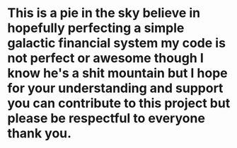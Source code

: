 # This is a pie in the sky believe in hopefully perfecting a simple galactic financial system my code is not perfect or awesome though I know he's a shit mountain but I hope for your understanding and support you can contribute to this project but please be respectful to everyone thank you.